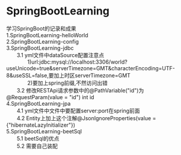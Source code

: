 # SpringBootLearning
学习SpringBoot的记录和成果  
1.SpringBootLearning-helloWorld  
2.SpringBootLearning-config  
3.SpringBootLearning-jdbc  
	&emsp;&emsp;3.1 yml文件中dataSource配置注意点  
		&emsp;&emsp;&emsp;&emsp;1)url:jdbc:mysql://localhost:3306/world?useUnicode=true&serverTimezone=GMT&characterEncoding=UTF-8&useSSL=false,要加上时区serverTimezone=GMT  
		&emsp;&emsp;&emsp;&emsp;2)要加上spring前缀,不然访问出错  
	&emsp;&emsp;3.2 修改RESTApi请求参数中的@PathVariable("id")为@RequestParam(value = "id") int id  
4.SpringBootLearning-jpa  
	&emsp;&emsp;4.1 yml文件中文件中要配置server:port在spring前面  
	&emsp;&emsp;4.2 Entity上加上这个注解@JsonIgnoreProperties(value = {"hibernateLazyInitializer"})  
	5.SpringBootLearning-beetSql  
	&emsp;&emsp;5.1 beetSql的优点  
	&emsp;&emsp;5.2 需要自己装配
	
	

	


	
